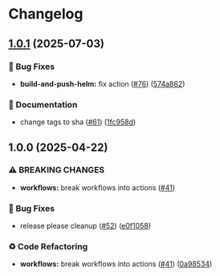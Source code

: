 # Changelog

## [1.0.1](https://github.com/MapColonies/shared-workflows/compare/build-and-push-helm-v1.0.0...build-and-push-helm-v1.0.1) (2025-07-03)


### 🐛 Bug Fixes

* **build-and-push-helm:** fix action ([#76](https://github.com/MapColonies/shared-workflows/issues/76)) ([574a862](https://github.com/MapColonies/shared-workflows/commit/574a862a7713bb43a5a4b7f0bc6f82586f5bdaf0))


### 📝 Documentation

* change tags to sha ([#61](https://github.com/MapColonies/shared-workflows/issues/61)) ([1fc958d](https://github.com/MapColonies/shared-workflows/commit/1fc958d115218f9a928c489b085a806fd1fd6330))

## 1.0.0 (2025-04-22)


### ⚠ BREAKING CHANGES

* **workflows:** break workflows into actions ([#41](https://github.com/MapColonies/shared-workflows/issues/41))

### 🐛 Bug Fixes

* release please cleanup ([#52](https://github.com/MapColonies/shared-workflows/issues/52)) ([e0f1058](https://github.com/MapColonies/shared-workflows/commit/e0f1058fb4bee4f89835709972e8ad6c8a3382f6))


### ♻️ Code Refactoring

* **workflows:** break workflows into actions ([#41](https://github.com/MapColonies/shared-workflows/issues/41)) ([0a98534](https://github.com/MapColonies/shared-workflows/commit/0a9853421116d3bcc4cae4681977857cbc518e51))
